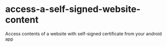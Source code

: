 access-a-self-signed-website-content
====================================

Access contents of a website with self-signed certificate from your android app
